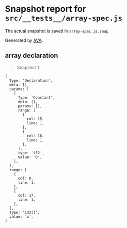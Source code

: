 # Snapshot report for `src/__tests__/array-spec.js`

The actual snapshot is saved in `array-spec.js.snap`.

Generated by [AVA](https://ava.li).

## array declaration

> Snapshot 1

    {
      Type: 'Declaration',
      meta: [],
      params: [
        {
          Type: 'Constant',
          meta: [],
          params: [],
          range: [
            {
              col: 15,
              line: 1,
            },
            {
              col: 16,
              line: 1,
            },
          ],
          type: 'i32',
          value: '0',
        },
      ],
      range: [
        {
          col: 0,
          line: 1,
        },
        {
          col: 17,
          line: 1,
        },
      ],
      type: 'i32[]',
      value: 'x',
    }
